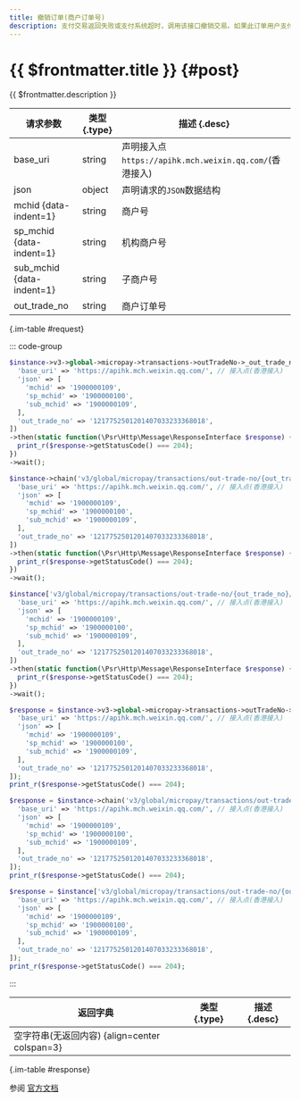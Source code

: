 ```yaml
---
title: 撤销订单(商户订单号)
description: 支付交易返回失败或支付系统超时，调用该接口撤销交易。如果此订单用户支付失败，微信支付系统会将此订单关闭；如果用户支付成功，微信支付系统会将此订单资金退还给用户。
---
```


# {{ $frontmatter.title }} {#post}

{{ $frontmatter.description }}

| 请求参数 | 类型 {.type} | 描述 {.desc}
| --- | --- | ---
| base_uri | string | 声明接入点`https://apihk.mch.weixin.qq.com/`(香港接入)
| json | object | 声明请求的`JSON`数据结构
| mchid {data-indent=1} | string | 商户号
| sp_mchid {data-indent=1} | string | 机构商户号
| sub_mchid {data-indent=1} | string | 子商户号
| out_trade_no | string | 商户订单号

{.im-table #request}

::: code-group

```php [异步纯链式]
$instance->v3->global->micropay->transactions->outTradeNo->_out_trade_no_->reverse->postAsync([
  'base_uri' => 'https://apihk.mch.weixin.qq.com/', // 接入点(香港接入)
  'json' => [
    'mchid' => '1900000109',
    'sp_mchid' => '1900000100',
    'sub_mchid' => '1900000109',
  ],
  'out_trade_no' => '1217752501201407033233368018',
])
->then(static function(\Psr\Http\Message\ResponseInterface $response) {
  print_r($response->getStatusCode() === 204);
})
->wait();
```

```php [异步声明式]
$instance->chain('v3/global/micropay/transactions/out-trade-no/{out_trade_no}/reverse')->postAsync([
  'base_uri' => 'https://apihk.mch.weixin.qq.com/', // 接入点(香港接入)
  'json' => [
    'mchid' => '1900000109',
    'sp_mchid' => '1900000100',
    'sub_mchid' => '1900000109',
  ],
  'out_trade_no' => '1217752501201407033233368018',
])
->then(static function(\Psr\Http\Message\ResponseInterface $response) {
  print_r($response->getStatusCode() === 204);
})
->wait();
```

```php [异步属性式]
$instance['v3/global/micropay/transactions/out-trade-no/{out_trade_no}/reverse']->postAsync([
  'base_uri' => 'https://apihk.mch.weixin.qq.com/', // 接入点(香港接入)
  'json' => [
    'mchid' => '1900000109',
    'sp_mchid' => '1900000100',
    'sub_mchid' => '1900000109',
  ],
  'out_trade_no' => '1217752501201407033233368018',
])
->then(static function(\Psr\Http\Message\ResponseInterface $response) {
  print_r($response->getStatusCode() === 204);
})
->wait();
```

```php [同步纯链式]
$response = $instance->v3->global->micropay->transactions->outTradeNo->_out_trade_no_->reverse->post([
  'base_uri' => 'https://apihk.mch.weixin.qq.com/', // 接入点(香港接入)
  'json' => [
    'mchid' => '1900000109',
    'sp_mchid' => '1900000100',
    'sub_mchid' => '1900000109',
  ],
  'out_trade_no' => '1217752501201407033233368018',
]);
print_r($response->getStatusCode() === 204);
```

```php [同步声明式]
$response = $instance->chain('v3/global/micropay/transactions/out-trade-no/{out_trade_no}/reverse')->post([
  'base_uri' => 'https://apihk.mch.weixin.qq.com/', // 接入点(香港接入)
  'json' => [
    'mchid' => '1900000109',
    'sp_mchid' => '1900000100',
    'sub_mchid' => '1900000109',
  ],
  'out_trade_no' => '1217752501201407033233368018',
]);
print_r($response->getStatusCode() === 204);
```

```php [同步属性式]
$response = $instance['v3/global/micropay/transactions/out-trade-no/{out_trade_no}/reverse']->post([
  'base_uri' => 'https://apihk.mch.weixin.qq.com/', // 接入点(香港接入)
  'json' => [
    'mchid' => '1900000109',
    'sp_mchid' => '1900000100',
    'sub_mchid' => '1900000109',
  ],
  'out_trade_no' => '1217752501201407033233368018',
]);
print_r($response->getStatusCode() === 204);
```

:::

| 返回字典 | 类型 {.type} | 描述 {.desc}
| --- | --- | ---
| 空字符串(无返回内容) {align=center colspan=3}

{.im-table #response}

参阅 [官方文档](https://pay.weixin.qq.com/wiki/doc/api_external/ch/apis/chapter3_1_7.shtml)
